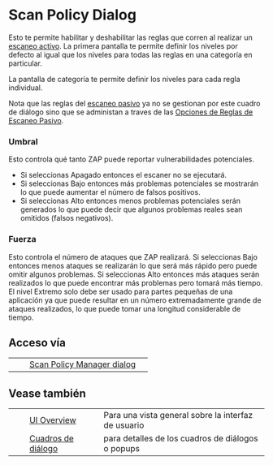 # Scan Policy Dialog #

Esto te permite habilitar y deshabilitar las reglas que corren al realizar un [escaneo activo][].
La primera pantalla te permite definir los niveles por defecto al igual que los niveles para todas las reglas en una categoría en particular.

La pantalla de categoría te permite definir los niveles para cada regla individual.


Nota que las reglas del [escaneo pasivo][] ya no se gestionan por este cuadro de diálogo sino que se administan a traves de las [Opciones de Reglas de Escaneo Pasivo][].

### Umbral ###

Esto controla qué tanto ZAP puede reportar vulnerabilidades potenciales.


 *  Si seleccionas Apagado entonces el escaner no se ejecutará.
 *  Si seleccionas Bajo entonces más problemas potenciales se mostrarán lo que puede aumentar el número de falsos positivos.
 *  Si seleccionas Alto entonces menos problemas potenciales serán generados lo que puede decir que algunos problemas reales sean omitidos (falsos negativos).

### Fuerza ###

Esto controla el número de ataques que ZAP realizará.
Si seleccionas Bajo entonces menos ataques se realizarán lo que será más rápido pero puede omitir algunos problemas.
Si seleccionas Alto entonces más ataques serán realizados lo que puede encontrar más problemas pero tomará más tiempo.
El nivel Extremo solo debe ser usado para partes pequeñas de una aplicación ya que puede resultar en un número extremadamente grande de ataques realizados, lo que puede tomar una longitud considerable de tiempo.

## Acceso vía ##

<table> 
 <tbody>
  <tr>
   <td>&nbsp;&nbsp;&nbsp;&nbsp;</td>
   <td><a href="HelpUiDialogsScanpolicymgr" rel="nofollow">Scan Policy Manager dialog</a></td>
   <td></td>
  </tr> 
 </tbody>
</table>

## Vease también ##

<table> 
 <tbody>
  <tr>
   <td>&nbsp;&nbsp;&nbsp;&nbsp;</td>
   <td> <a href="HelpUiOverview" rel="nofollow">UI Overview</a></td>
   <td>Para una vista general sobre la interfaz de usuario</td>
  </tr> 
  <tr>
   <td>&nbsp;&nbsp;&nbsp;&nbsp;</td>
   <td> <a href="HelpUiDialogsDialogs" rel="nofollow">Cuadros de di&aacute;logo</a></td>
   <td>para detalles de los cuadros de di&aacute;logos o popups </td>
  </tr> 
 </tbody>
</table>


[escaneo activo]: HelpStartConceptsAscan
[escaneo pasivo]: HelpStartConceptsPscan
[Opciones de Reglas de Escaneo Pasivo]: HelpUiDialogsOptionsPscanrules
